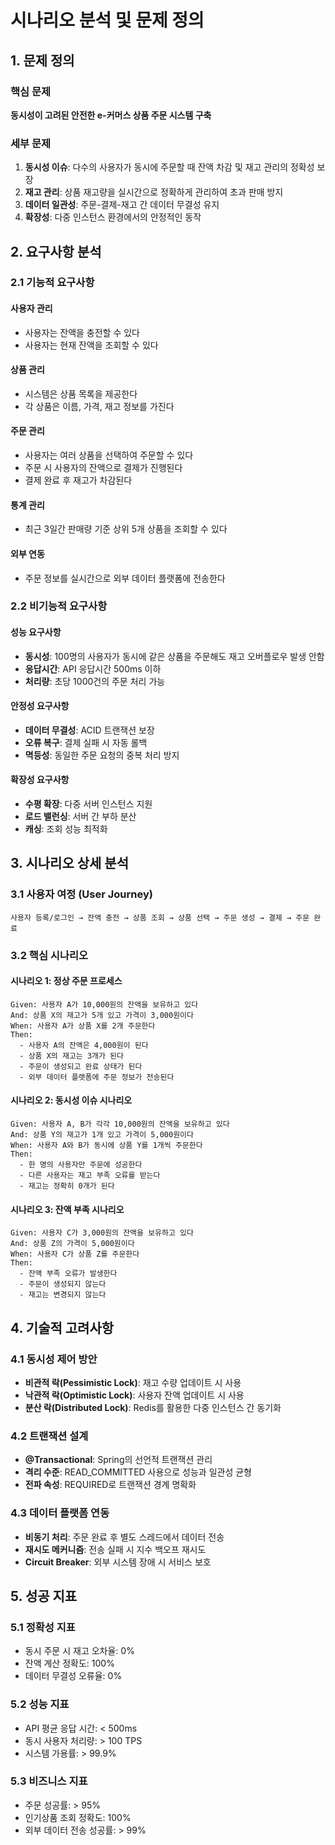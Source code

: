 # 시나리오 분석 및 문제 정의

## 1. 문제 정의

### 핵심 문제
**동시성이 고려된 안전한 e-커머스 상품 주문 시스템 구축**

### 세부 문제
1. **동시성 이슈**: 다수의 사용자가 동시에 주문할 때 잔액 차감 및 재고 관리의 정확성 보장
2. **재고 관리**: 상품 재고량을 실시간으로 정확하게 관리하여 초과 판매 방지
3. **데이터 일관성**: 주문-결제-재고 간 데이터 무결성 유지
4. **확장성**: 다중 인스턴스 환경에서의 안정적인 동작

## 2. 요구사항 분석

### 2.1 기능적 요구사항

#### 사용자 관리
- 사용자는 잔액을 충전할 수 있다
- 사용자는 현재 잔액을 조회할 수 있다

#### 상품 관리  
- 시스템은 상품 목록을 제공한다
- 각 상품은 이름, 가격, 재고 정보를 가진다

#### 주문 관리
- 사용자는 여러 상품을 선택하여 주문할 수 있다
- 주문 시 사용자의 잔액으로 결제가 진행된다
- 결제 완료 후 재고가 차감된다

#### 통계 관리
- 최근 3일간 판매량 기준 상위 5개 상품을 조회할 수 있다

#### 외부 연동
- 주문 정보를 실시간으로 외부 데이터 플랫폼에 전송한다

### 2.2 비기능적 요구사항

#### 성능 요구사항
- **동시성**: 100명의 사용자가 동시에 같은 상품을 주문해도 재고 오버플로우 발생 안함
- **응답시간**: API 응답시간 500ms 이하
- **처리량**: 초당 1000건의 주문 처리 가능

#### 안정성 요구사항
- **데이터 무결성**: ACID 트랜잭션 보장
- **오류 복구**: 결제 실패 시 자동 롤백
- **멱등성**: 동일한 주문 요청의 중복 처리 방지

#### 확장성 요구사항
- **수평 확장**: 다중 서버 인스턴스 지원
- **로드 밸런싱**: 서버 간 부하 분산
- **캐싱**: 조회 성능 최적화

## 3. 시나리오 상세 분석

### 3.1 사용자 여정 (User Journey)

```
사용자 등록/로그인 → 잔액 충전 → 상품 조회 → 상품 선택 → 주문 생성 → 결제 → 주문 완료
```

### 3.2 핵심 시나리오

#### 시나리오 1: 정상 주문 프로세스
```
Given: 사용자 A가 10,000원의 잔액을 보유하고 있다
And: 상품 X의 재고가 5개 있고 가격이 3,000원이다
When: 사용자 A가 상품 X를 2개 주문한다
Then: 
  - 사용자 A의 잔액은 4,000원이 된다
  - 상품 X의 재고는 3개가 된다  
  - 주문이 생성되고 완료 상태가 된다
  - 외부 데이터 플랫폼에 주문 정보가 전송된다
```

#### 시나리오 2: 동시성 이슈 시나리오 
```
Given: 사용자 A, B가 각각 10,000원의 잔액을 보유하고 있다
And: 상품 Y의 재고가 1개 있고 가격이 5,000원이다
When: 사용자 A와 B가 동시에 상품 Y를 1개씩 주문한다
Then: 
  - 한 명의 사용자만 주문에 성공한다
  - 다른 사용자는 재고 부족 오류를 받는다
  - 재고는 정확히 0개가 된다
```

#### 시나리오 3: 잔액 부족 시나리오
```
Given: 사용자 C가 3,000원의 잔액을 보유하고 있다  
And: 상품 Z의 가격이 5,000원이다
When: 사용자 C가 상품 Z를 주문한다
Then:
  - 잔액 부족 오류가 발생한다
  - 주문이 생성되지 않는다
  - 재고는 변경되지 않는다
```

## 4. 기술적 고려사항

### 4.1 동시성 제어 방안
- **비관적 락(Pessimistic Lock)**: 재고 수량 업데이트 시 사용
- **낙관적 락(Optimistic Lock)**: 사용자 잔액 업데이트 시 사용  
- **분산 락(Distributed Lock)**: Redis를 활용한 다중 인스턴스 간 동기화

### 4.2 트랜잭션 설계
- **@Transactional**: Spring의 선언적 트랜잭션 관리
- **격리 수준**: READ_COMMITTED 사용으로 성능과 일관성 균형
- **전파 속성**: REQUIRED로 트랜잭션 경계 명확화

### 4.3 데이터 플랫폼 연동
- **비동기 처리**: 주문 완료 후 별도 스레드에서 데이터 전송
- **재시도 메커니즘**: 전송 실패 시 지수 백오프 재시도
- **Circuit Breaker**: 외부 시스템 장애 시 서비스 보호

## 5. 성공 지표

### 5.1 정확성 지표
- 동시 주문 시 재고 오차율: 0%
- 잔액 계산 정확도: 100%
- 데이터 무결성 오류율: 0%

### 5.2 성능 지표  
- API 평균 응답 시간: < 500ms
- 동시 사용자 처리량: > 100 TPS
- 시스템 가용률: > 99.9%

### 5.3 비즈니스 지표
- 주문 성공률: > 95%
- 인기상품 조회 정확도: 100%
- 외부 데이터 전송 성공률: > 99%